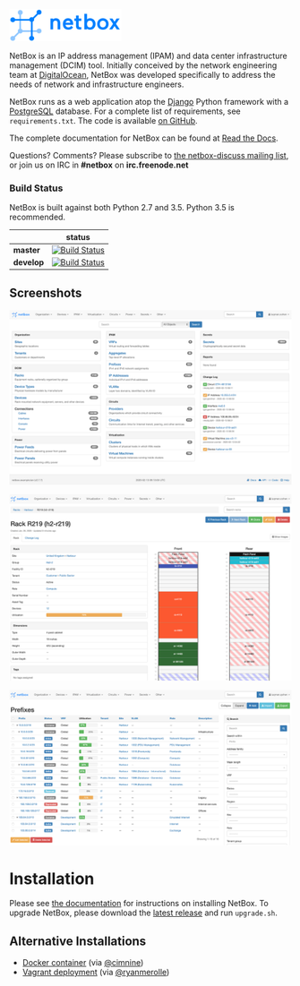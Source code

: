 ![NetBox](docs/netbox_logo.png "NetBox logo")

NetBox is an IP address management (IPAM) and data center infrastructure management (DCIM) tool. Initially conceived by the network engineering team at [DigitalOcean](https://www.digitalocean.com/), NetBox was developed specifically to address the needs of network and infrastructure engineers.

NetBox runs as a web application atop the [Django](https://www.djangoproject.com/) Python framework with a [PostgreSQL](http://www.postgresql.org/) database. For a complete list of requirements, see `requirements.txt`. The code is available [on GitHub](https://github.com/digitalocean/netbox).

The complete documentation for NetBox can be found at [Read the Docs](http://netbox.readthedocs.io/en/stable/).

Questions? Comments? Please subscribe to [the netbox-discuss mailing list](https://groups.google.com/forum/#!forum/netbox-discuss), or join us on IRC in **#netbox** on **irc.freenode.net**

### Build Status

NetBox is built against both Python 2.7 and 3.5.  Python 3.5 is recommended.

|             | status |
|-------------|------------|
| **master** | [![Build Status](https://travis-ci.org/digitalocean/netbox.svg?branch=master)](https://travis-ci.org/digitalocean/netbox) |
| **develop** | [![Build Status](https://travis-ci.org/digitalocean/netbox.svg?branch=develop)](https://travis-ci.org/digitalocean/netbox) |

## Screenshots

![Screenshot of main page](docs/media/screenshot1.png "Main page")

![Screenshot of rack elevation](docs/media/screenshot2.png "Rack elevation")

![Screenshot of prefix hierarchy](docs/media/screenshot3.png "Prefix hierarchy")

# Installation

Please see [the documentation](http://netbox.readthedocs.io/en/stable/) for instructions on installing NetBox. To upgrade NetBox, please download the [latest release](https://github.com/digitalocean/netbox/releases) and run `upgrade.sh`.

## Alternative Installations

* [Docker container](https://github.com/ninech/netbox-docker) (via [@cimnine](https://github.com/cimnine))
* [Vagrant deployment](https://github.com/ryanmerolle/netbox-vagrant) (via [@ryanmerolle](https://github.com/ryanmerolle))
